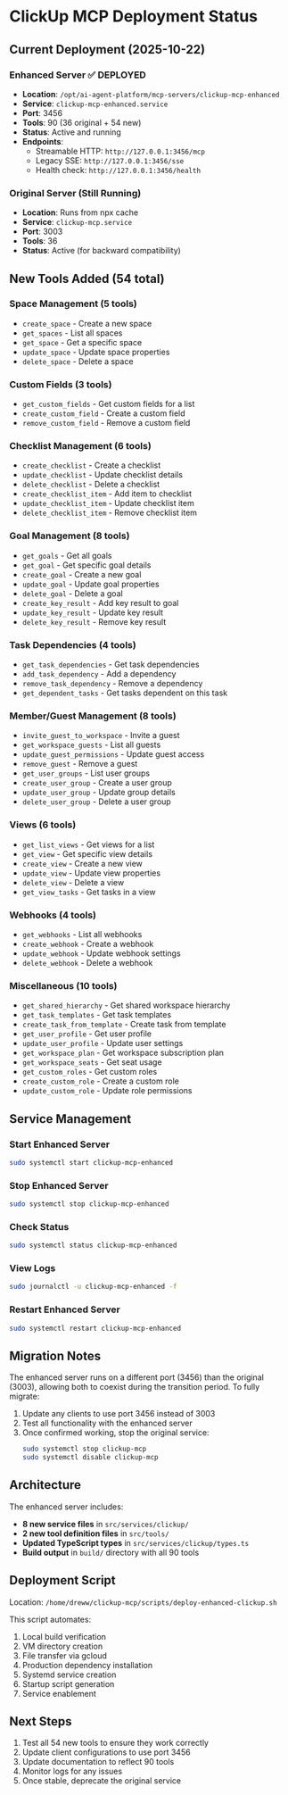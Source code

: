# ClickUp MCP Deployment Status

## Current Deployment (2025-10-22)

### Enhanced Server ✅ DEPLOYED
- **Location**: `/opt/ai-agent-platform/mcp-servers/clickup-mcp-enhanced`
- **Service**: `clickup-mcp-enhanced.service`
- **Port**: 3456
- **Tools**: 90 (36 original + 54 new)
- **Status**: Active and running
- **Endpoints**:
  - Streamable HTTP: `http://127.0.0.1:3456/mcp`
  - Legacy SSE: `http://127.0.0.1:3456/sse`
  - Health check: `http://127.0.0.1:3456/health`

### Original Server (Still Running)
- **Location**: Runs from npx cache
- **Service**: `clickup-mcp.service`
- **Port**: 3003
- **Tools**: 36
- **Status**: Active (for backward compatibility)

## New Tools Added (54 total)

### Space Management (5 tools)
- `create_space` - Create a new space
- `get_spaces` - List all spaces
- `get_space` - Get a specific space
- `update_space` - Update space properties
- `delete_space` - Delete a space

### Custom Fields (3 tools)
- `get_custom_fields` - Get custom fields for a list
- `create_custom_field` - Create a custom field
- `remove_custom_field` - Remove a custom field

### Checklist Management (6 tools)
- `create_checklist` - Create a checklist
- `update_checklist` - Update checklist details
- `delete_checklist` - Delete a checklist
- `create_checklist_item` - Add item to checklist
- `update_checklist_item` - Update checklist item
- `delete_checklist_item` - Remove checklist item

### Goal Management (8 tools)
- `get_goals` - Get all goals
- `get_goal` - Get specific goal details
- `create_goal` - Create a new goal
- `update_goal` - Update goal properties
- `delete_goal` - Delete a goal
- `create_key_result` - Add key result to goal
- `update_key_result` - Update key result
- `delete_key_result` - Remove key result

### Task Dependencies (4 tools)
- `get_task_dependencies` - Get task dependencies
- `add_task_dependency` - Add a dependency
- `remove_task_dependency` - Remove a dependency
- `get_dependent_tasks` - Get tasks dependent on this task

### Member/Guest Management (8 tools)
- `invite_guest_to_workspace` - Invite a guest
- `get_workspace_guests` - List all guests
- `update_guest_permissions` - Update guest access
- `remove_guest` - Remove a guest
- `get_user_groups` - List user groups
- `create_user_group` - Create a user group
- `update_user_group` - Update group details
- `delete_user_group` - Delete a user group

### Views (6 tools)
- `get_list_views` - Get views for a list
- `get_view` - Get specific view details
- `create_view` - Create a new view
- `update_view` - Update view properties
- `delete_view` - Delete a view
- `get_view_tasks` - Get tasks in a view

### Webhooks (4 tools)
- `get_webhooks` - List all webhooks
- `create_webhook` - Create a webhook
- `update_webhook` - Update webhook settings
- `delete_webhook` - Delete a webhook

### Miscellaneous (10 tools)
- `get_shared_hierarchy` - Get shared workspace hierarchy
- `get_task_templates` - Get task templates
- `create_task_from_template` - Create task from template
- `get_user_profile` - Get user profile
- `update_user_profile` - Update user settings
- `get_workspace_plan` - Get workspace subscription plan
- `get_workspace_seats` - Get seat usage
- `get_custom_roles` - Get custom roles
- `create_custom_role` - Create a custom role
- `update_custom_role` - Update role permissions

## Service Management

### Start Enhanced Server
```bash
sudo systemctl start clickup-mcp-enhanced
```

### Stop Enhanced Server
```bash
sudo systemctl stop clickup-mcp-enhanced
```

### Check Status
```bash
sudo systemctl status clickup-mcp-enhanced
```

### View Logs
```bash
sudo journalctl -u clickup-mcp-enhanced -f
```

### Restart Enhanced Server
```bash
sudo systemctl restart clickup-mcp-enhanced
```

## Migration Notes

The enhanced server runs on a different port (3456) than the original (3003), allowing both to coexist during the transition period. To fully migrate:

1. Update any clients to use port 3456 instead of 3003
2. Test all functionality with the enhanced server
3. Once confirmed working, stop the original service:
   ```bash
   sudo systemctl stop clickup-mcp
   sudo systemctl disable clickup-mcp
   ```

## Architecture

The enhanced server includes:
- **8 new service files** in `src/services/clickup/`
- **2 new tool definition files** in `src/tools/`
- **Updated TypeScript types** in `src/services/clickup/types.ts`
- **Build output** in `build/` directory with all 90 tools

## Deployment Script

Location: `/home/dreww/clickup-mcp/scripts/deploy-enhanced-clickup.sh`

This script automates:
1. Local build verification
2. VM directory creation
3. File transfer via gcloud
4. Production dependency installation
5. Systemd service creation
6. Startup script generation
7. Service enablement

## Next Steps

1. Test all 54 new tools to ensure they work correctly
2. Update client configurations to use port 3456
3. Update documentation to reflect 90 tools
4. Monitor logs for any issues
5. Once stable, deprecate the original service
